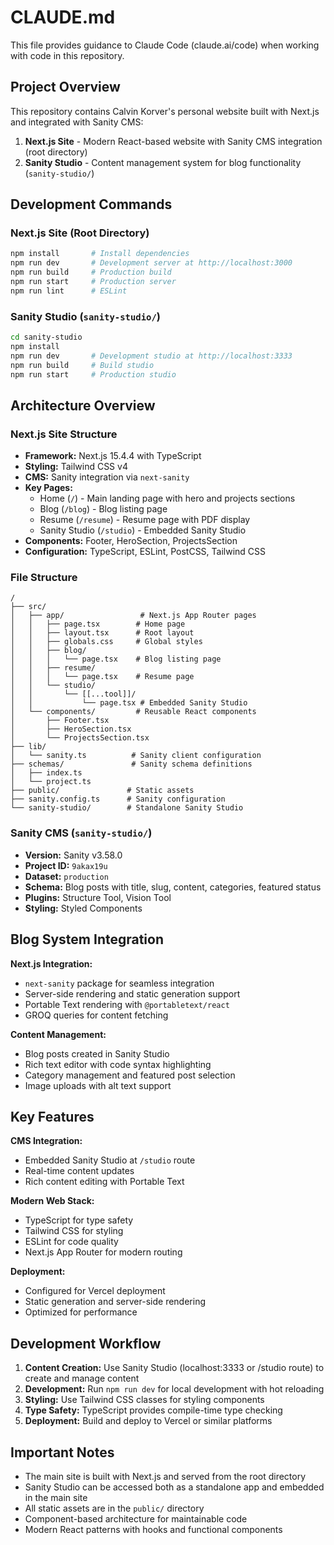# CLAUDE.md

This file provides guidance to Claude Code (claude.ai/code) when working with code in this repository.

## Project Overview

This repository contains Calvin Korver's personal website built with Next.js and integrated with Sanity CMS:
1. **Next.js Site** - Modern React-based website with Sanity CMS integration (root directory)
2. **Sanity Studio** - Content management system for blog functionality (`sanity-studio/`)

## Development Commands

### Next.js Site (Root Directory)
```bash
npm install       # Install dependencies
npm run dev       # Development server at http://localhost:3000
npm run build     # Production build
npm run start     # Production server
npm run lint      # ESLint
```

### Sanity Studio (`sanity-studio/`)
```bash
cd sanity-studio
npm install
npm run dev       # Development studio at http://localhost:3333
npm run build     # Build studio
npm run start     # Production studio
```

## Architecture Overview

### Next.js Site Structure
- **Framework:** Next.js 15.4.4 with TypeScript
- **Styling:** Tailwind CSS v4
- **CMS:** Sanity integration via `next-sanity`
- **Key Pages:** 
  - Home (`/`) - Main landing page with hero and projects sections
  - Blog (`/blog`) - Blog listing page
  - Resume (`/resume`) - Resume page with PDF display
  - Sanity Studio (`/studio`) - Embedded Sanity Studio
- **Components:** Footer, HeroSection, ProjectsSection
- **Configuration:** TypeScript, ESLint, PostCSS, Tailwind CSS

### File Structure
```
/
├── src/
│   ├── app/                 # Next.js App Router pages
│   │   ├── page.tsx        # Home page
│   │   ├── layout.tsx      # Root layout
│   │   ├── globals.css     # Global styles
│   │   ├── blog/
│   │   │   └── page.tsx    # Blog listing page
│   │   ├── resume/
│   │   │   └── page.tsx    # Resume page
│   │   └── studio/
│   │       └── [[...tool]]/
│   │           └── page.tsx # Embedded Sanity Studio
│   └── components/         # Reusable React components
│       ├── Footer.tsx
│       ├── HeroSection.tsx
│       └── ProjectsSection.tsx
├── lib/
│   └── sanity.ts          # Sanity client configuration
├── schemas/               # Sanity schema definitions
│   ├── index.ts
│   └── project.ts
├── public/               # Static assets
├── sanity.config.ts      # Sanity configuration
└── sanity-studio/        # Standalone Sanity Studio
```

### Sanity CMS (`sanity-studio/`)
- **Version:** Sanity v3.58.0
- **Project ID:** `9akax19u`
- **Dataset:** `production`  
- **Schema:** Blog posts with title, slug, content, categories, featured status
- **Plugins:** Structure Tool, Vision Tool
- **Styling:** Styled Components

## Blog System Integration

**Next.js Integration:**
- `next-sanity` package for seamless integration
- Server-side rendering and static generation support
- Portable Text rendering with `@portabletext/react`
- GROQ queries for content fetching

**Content Management:**
- Blog posts created in Sanity Studio
- Rich text editor with code syntax highlighting
- Category management and featured post selection
- Image uploads with alt text support

## Key Features

**CMS Integration:**
- Embedded Sanity Studio at `/studio` route
- Real-time content updates
- Rich content editing with Portable Text

**Modern Web Stack:**
- TypeScript for type safety
- Tailwind CSS for styling
- ESLint for code quality
- Next.js App Router for modern routing

**Deployment:**
- Configured for Vercel deployment
- Static generation and server-side rendering
- Optimized for performance

## Development Workflow

1. **Content Creation:** Use Sanity Studio (localhost:3333 or /studio route) to create and manage content
2. **Development:** Run `npm run dev` for local development with hot reloading
3. **Styling:** Use Tailwind CSS classes for styling components
4. **Type Safety:** TypeScript provides compile-time type checking
5. **Deployment:** Build and deploy to Vercel or similar platforms

## Important Notes

- The main site is built with Next.js and served from the root directory
- Sanity Studio can be accessed both as a standalone app and embedded in the main site
- All static assets are in the `public/` directory
- Component-based architecture for maintainable code
- Modern React patterns with hooks and functional components